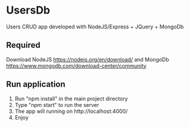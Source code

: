 # UsersDb
Users CRUD app developed with NodeJS/Express + JQuery + MongoDb

## Required
Download NodeJS https://nodejs.org/en/download/ and MongoDb https://www.mongodb.com/download-center/community

## Run application
1. Run "npm install" in the main project directory
2. Type "npm start" to run the server
3. The app will running on http://localhost:4000/
4. Enjoy
